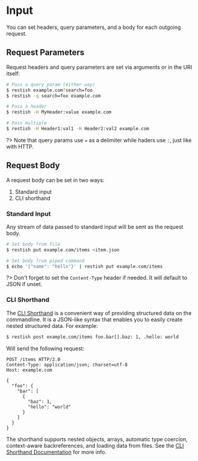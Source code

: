 # Input

You can set headers, query parameters, and a body for each outgoing request.

## Request Parameters

Request headers and query parameters are set via arguments or in the URI itself:

```bash
# Pass a query param (either way)
$ restish example.com?search=foo
$ restish -q search=foo example.com

# Pass a header
$ restish -H MyHeader:value example.com

# Pass multiple
$ restish -H Header1:val1 -H Header2:val2 example.com
```

?> Note that query params use `=` as a delimiter while haders use `:`, just like with HTTP.

## Request Body

A request body can be set in two ways:

1. Standard input
2. CLI shorthand

### Standard Input

Any stream of data passed to standard input will be sent as the request body.

```bash
# Set body from file
$ restish put example.com/items <item.json

# Set body from piped command
$ echo '{"name": "hello"}' | restish put example.com/items
```

?> Don't forget to set the `Content-Type` header if needed. It will default to JSON if unset.

### CLI Shorthand

The [CLI Shorthand](https://github.com/danielgtaylor/openapi-cli-generator/tree/master/shorthand#readme) is a convenient way of providing structured data on the commandline. It is a JSON-like syntax that enables you to easily create nested structured data. For example:

```bash
$ restish post example.com/items foo.bar[].baz: 1, .hello: world
```

Will send the following request:

```http
POST /items HTTP/2.0
Content-Type: application/json; charset=utf-8
Host: example.com

{
  "foo": {
    "bar": [
      {
        "baz": 1,
        "hello": "world"
      }
    ]
  }
}
```

The shorthand supports nested objects, arrays, automatic type coercion, context-aware backreferences, and loading data from files. See the [CLI Shorthand Documentation](https://github.com/danielgtaylor/openapi-cli-generator/tree/master/shorthand#readme) for more info.
